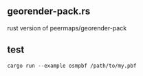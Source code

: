 ## georender-pack.rs

rust version of peermaps/georender-pack


## test

```
cargo run --example osmpbf /path/to/my.pbf
```
